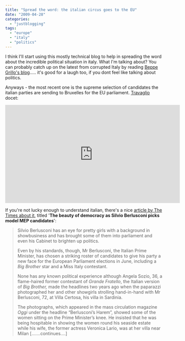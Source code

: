 ```yaml
---
title: "Spread the word: the italian circus goes to the EU"
date: "2009-04-28"
categories: 
  - "justblogging"
tags: 
  - "europe"
  - "italy"
  - "politics"
---
```


I think I'll start using this mostly technical blog to help in spreading the word about the incredible political situation in italy. What I'm talking about? You can probably catch up on the latest from corrupted Italy by reading [Beppe Grillo's blog](http://www.beppegrillo.it/en/)..... it's good for a laugh too, if you dont feel like talking about politics.

Anyways - the most recent one is the supreme selection of candidates the italian parties are sending to Bruxelles for the EU parliament. [Travaglio](http://www.voglioscendere.ilcannocchiale.it/) docet:

<iframe width="560" height="315" src="https://www.youtube.com/embed/8KAppZDz7c8?controls=0" title="YouTube video player" frameborder="0" allow="accelerometer; autoplay; clipboard-write; encrypted-media; gyroscope; picture-in-picture" allowfullscreen></iframe>

If you're not lucky enough to understand italian, there's a nice [article by The Times about it](http://www.timesonline.co.uk/tol/news/world/europe/article6150318.ece), titled '**The beauty of democracy as Silvio Berlusconi picks model MEP candidates**':

> Silvio Berlusconi has an eye for pretty girls with a background in showbusiness and has brought some of them into parliament and even his Cabinet to brighten up politics.
> 
> Even by his standards, though, Mr Berlusconi, the Italian Prime Minister, has chosen a striking roster of candidates to give his party a new face for the European Parliament elections in June, including a _Big Brother_ star and a Miss Italy contestant.
> 
> None has any known political experience although Angela Sozio, 36, a flame-haired former contestant of _Grande Fratello_, the Italian version of _Big Brother,_ made the headlines two years ago when the paparazzi photographed her and other showgirls strolling hand-in-hand with Mr Berlusconi, 72, at Villa Certosa, his villa in Sardinia.
> 
> The photographs, which appeared in the mass circulation magazine _Oggi_ under the headline “Berlusconi’s Harem”, showed some of the women sitting on the Prime Minister’s knee. He insisted that he was being hospitable in showing the women round his seaside estate while his wife, the former actress Veronica Lario, was at her villa near Milan \[.......continues....\]
